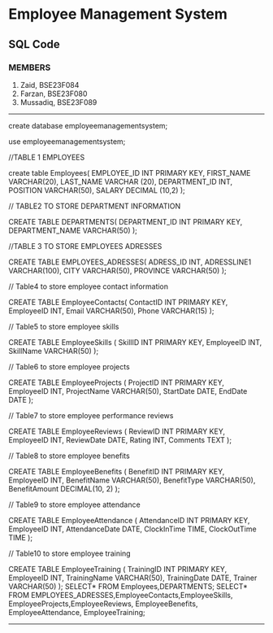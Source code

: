 # Employee Management System
## SQL Code
### MEMBERS
1) Zaid, BSE23F084
2) Farzan, BSE23F080
3) Mussadiq, BSE23F089

---
create database employeemanagementsystem;

use employeemanagementsystem;

//TABLE 1 EMPLOYEES

create table Employees(
EMPLOYEE_ID INT PRIMARY KEY,
FIRST_NAME VARCHAR(20),
LAST_NAME VARCHAR (20),
DEPARTMENT_ID INT,
POSITION VARCHAR(50),
SALARY DECIMAL (10,2)
);

// TABLE2 TO STORE DEPARTMENT INFORMATION

CREATE TABLE DEPARTMENTS(
DEPARTMENT_ID INT PRIMARY KEY,
DEPARTMENT_NAME VARCHAR(50)
);

//TABLE 3 TO STORE EMPLOYEES ADRESSES

CREATE TABLE EMPLOYEES_ADRESSES(
ADRESS_ID INT,
ADRESSLINE1 VARCHAR(100),
CITY VARCHAR(50),
PROVINCE VARCHAR(50)
);

// Table4 to store employee contact information

CREATE TABLE EmployeeContacts(
    ContactID INT PRIMARY KEY,
    EmployeeID INT,
    Email VARCHAR(50),
    Phone VARCHAR(15)
);

// Table5 to store employee skills

CREATE TABLE EmployeeSkills (
    SkillID INT PRIMARY KEY,
    EmployeeID INT,
    SkillName VARCHAR(50)
);

// Table6 to store employee projects

CREATE TABLE EmployeeProjects (
    ProjectID INT PRIMARY KEY,
    EmployeeID INT,
    ProjectName VARCHAR(50),
    StartDate DATE,
    EndDate DATE
);

// Table7 to store employee performance reviews

CREATE TABLE EmployeeReviews (
    ReviewID INT PRIMARY KEY,
    EmployeeID INT,
    ReviewDate DATE,
    Rating INT,
    Comments TEXT
);

// Table8 to store employee benefits

CREATE TABLE EmployeeBenefits (
    BenefitID INT PRIMARY KEY,
    EmployeeID INT,
    BenefitName VARCHAR(50),
    BenefitType VARCHAR(50),
    BenefitAmount DECIMAL(10, 2)
);

// Table9 to store employee attendance

CREATE TABLE EmployeeAttendance (
    AttendanceID INT PRIMARY KEY,
    EmployeeID INT,
    AttendanceDate DATE,
    ClockInTime TIME,
    ClockOutTime TIME
);

// Table10 to store employee training

CREATE TABLE EmployeeTraining (
    TrainingID INT PRIMARY KEY,
    EmployeeID INT,
    TrainingName VARCHAR(50),
    TrainingDate DATE,
    Trainer VARCHAR(50)
);
SELECT* FROM Employees,DEPARTMENTS;
SELECT* FROM EMPLOYEES_ADRESSES,EmployeeContacts,EmployeeSkills,
EmployeeProjects,EmployeeReviews, EmployeeBenefits, EmployeeAttendance, EmployeeTraining;

---
